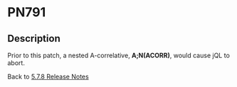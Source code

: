 # PN791

<PageHeader />

## Description

Prior to this patch, a nested A-correlative, **A;N(ACORR)**, would cause jQL to abort.

Back to [5.7.8 Release Notes](./../README.md)
  
<PageFooter />
